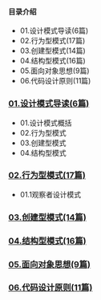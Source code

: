 #### 目录介绍
- 01.设计模式导读(6篇)
- 02.行为型模式(17篇)
- 03.创建型模式(14篇)
- 04.结构型模式(16篇)
- 05.面向对象思想(9篇)
- 06.代码设计原则(11篇)




### [01.设计模式导读(6篇)](https://github.com/yangchong211/YCBlogs/tree/master/design/01.%E8%AE%BE%E8%AE%A1%E6%A8%A1%E5%BC%8F%E5%AF%BC%E8%AF%BB)
- 01.设计模式概括
- 02.行为型模式
- 03.创建型模式
- 04.结构型模式




### [02.行为型模式(17篇)](https://github.com/yangchong211/YCBlogs/tree/master/design/02.%E8%A1%8C%E4%B8%BA%E5%9E%8B%E6%A8%A1%E5%BC%8F)
- 01.1观察者设计模式



### [03.创建型模式(14篇)](https://github.com/yangchong211/YCBlogs/tree/master/design/03.%E5%88%9B%E5%BB%BA%E5%9E%8B%E6%A8%A1%E5%BC%8F)


### [04.结构型模式(16篇)](https://github.com/yangchong211/YCBlogs/tree/master/design/04.%E7%BB%93%E6%9E%84%E5%9E%8B%E6%A8%A1%E5%BC%8F)


### [05.面向对象思想(9篇)](https://github.com/yangchong211/YCBlogs/tree/master/design/06.%E9%9D%A2%E5%90%91%E5%AF%B9%E8%B1%A1%E6%80%9D%E6%83%B3)



### [06.代码设计原则(11篇)](https://github.com/yangchong211/YCBlogs/tree/master/design/07.%E4%BB%A3%E7%A0%81%E8%AE%BE%E8%AE%A1%E5%8E%9F%E5%88%99)



